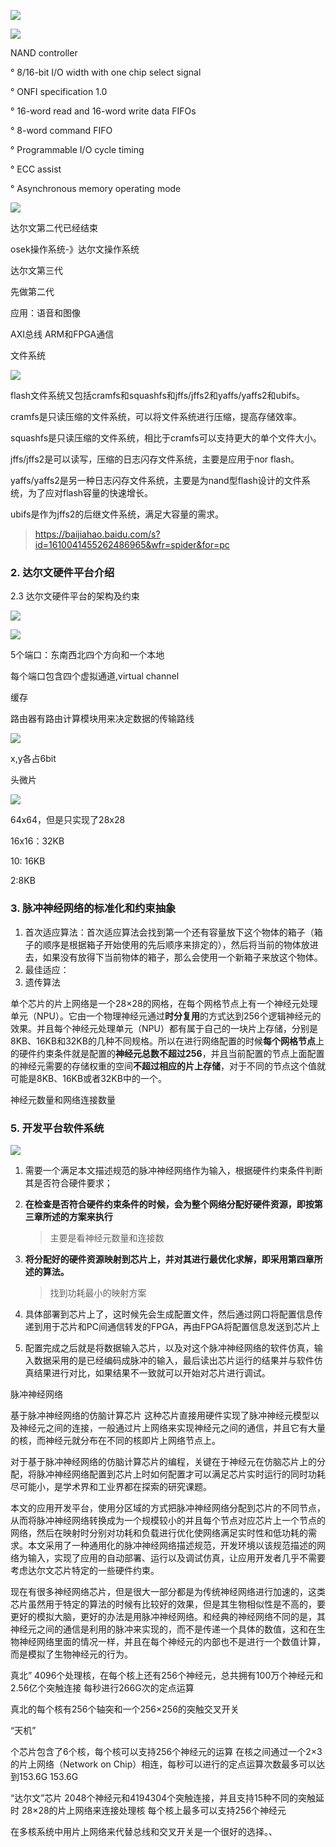 





























![](https://gitee.com/chengshuyi/scripts/raw/master/img/20200421075312.png)













![](https://gitee.com/chengshuyi/scripts/raw/master/img/20200421075326.png)



NAND controller

° 8/16-bit I/O width with one chip select signal

° ONFI specification 1.0

° 16-word read and 16-word write data FIFOs

° 8-word command FIFO

° Programmable I/O cycle timing

° ECC assist

° Asynchronous memory operating mode



![](https://gitee.com/chengshuyi/scripts/raw/master/img/20200420150045.png)

达尔文第二代已经结束

osek操作系统-》达尔文操作系统

达尔文第三代

先做第二代



应用：语音和图像



AXI总线 ARM和FPGA通信





文件系统

![](https://gitee.com/chengshuyi/scripts/raw/master/img/20200418111707.png)

flash文件系统又包括cramfs和squashfs和jffs/jffs2和yaffs/yaffs2和ubifs。

cramfs是只读压缩的文件系统，可以将文件系统进行压缩，提高存储效率。

squashfs是只读压缩的文件系统，相比于cramfs可以支持更大的单个文件大小。

jffs/jffs2是可以读写，压缩的日志闪存文件系统，主要是应用于nor flash。

yaffs/yaffs2是另一种日志闪存文件系统，主要是为nand型flash设计的文件系统，为了应对flash容量的快速增长。

ubifs是作为jffs2的后继文件系统，满足大容量的需求。

> https://baijiahao.baidu.com/s?id=1610041455262486965&wfr=spider&for=pc

### 2. 达尔文硬件平台介绍

2.3 达尔文硬件平台的架构及约束

![](https://gitee.com/chengshuyi/scripts/raw/master/img/20200417153749.png)

![](https://gitee.com/chengshuyi/scripts/raw/master/img/20200417154307.png)

5个端口：东南西北四个方向和一个本地

每个端口包含四个虚拟通道,virtual channel

缓存

路由器有路由计算模块用来决定数据的传输路线

![](https://gitee.com/chengshuyi/scripts/raw/master/img/20200417155127.png)

x,y各占6bit

头微片

![](https://gitee.com/chengshuyi/scripts/raw/master/img/20200417155803.png)

64x64，但是只实现了28x28



16x16：32KB

10: 16KB

2:8KB

### 3. 脉冲神经网络的标准化和约束抽象

1. 首次适应算法：首次适应算法会找到第一个还有容量放下这个物体的箱子（箱子的顺序是根据箱子开始使用的先后顺序来排定的），然后将当前的物体放进去，如果没有放得下当前物体的箱子，那么会使用一个新箱子来放这个物体。
2. 最佳适应：
3. 遗传算法



单个芯片的片上网络是一个28×28的网格，在每个网格节点上有一个神经元处理单元（NPU）。它由一个物理神经元通过**时分复用**的方式达到256个逻辑神经元的效果。并且每个神经元处理单元（NPU）都有属于自己的一块片上存储，分别是8KB、16KB和32KB的几种不同规格。所以在进行网络配置的时候**每个网格节点**上的硬件约束条件就是配置的**神经元总数不超过256**，并且当前配置的节点上面配置的神经元需要的存储权重的空间**不超过相应的片上存储**，对于不同的节点这个值就可能是8KB、16KB或者32KB中的一个。

神经元数量和网络连接数量

### 5. 开发平台软件系统

![](https://gitee.com/chengshuyi/scripts/raw/master/img/20200417150958.png)

1. 需要一个满足本文描述规范的脉冲神经网络作为输入，根据硬件约束条件判断其是否符合硬件要求；

2. **在检查是否符合硬件约束条件的时候，会为整个网络分配好硬件资源，即按第三章所述的方案来执行**

   > 主要是看神经元数量和连接数

1. **将分配好的硬件资源映射到芯片上，并对其进行最优化求解，即采用第四章所述的算法。**

   > 找到功耗最小的映射方案

1. 具体部署到芯片上了，这时候先会生成配置文件，然后通过网口将配置信息传递到用于芯片和PC间通信转发的FPGA，再由FPGA将配置信息发送到芯片上
2. 配置完成之后就是将数据输入芯片，以及对这个脉冲神经网络的软件仿真，输入数据采用的是已经编码成脉冲的输入，最后读出芯片运行的结果并与软件仿真结果进行对比，如果结果不一致就可以开始对芯片进行调试。





脉冲神经网络

基于脉冲神经网络的仿脑计算芯片 这种芯片直接用硬件实现了脉冲神经元模型以及神经元之间的连接，一般通过片上网络来实现神经元之间的通信，并且它有大量的核，而神经元就分布在不同的核即片上网络节点上。

对于基于脉冲神经网络的仿脑计算芯片的编程，关键在于神经元在仿脑芯片上的分配，将脉冲神经网络配置到芯片上时如何配置才可以满足芯片实时运行的同时功耗尽可能小，是学术界和工业界都在探索的研究课题。

本文的应用开发平台，使用分区域的方式把脉冲神经网络分配到芯片的不同节点，从而将脉冲神经网络转换成为一个规模较小的并且每个节点对应芯片上一个节点的网络，然后在映射时分别对功耗和负载进行优化使网络满足实时性和低功耗的需求。本文采用了一种通用化的脉冲神经网络描述规范，开发环境以该规范描述的网络为输入，实现了应用的自动部署、运行以及调试仿真，让应用开发者几乎不需要考虑达尔文芯片特定的一些硬件约束。

现在有很多神经网络芯片，但是很大一部分都是为传统神经网络进行加速的，这类芯片虽然用于特定的算法的时候有比较好的效果，但是其生物相似性是不高的，要更好的模拟大脑，更好的办法是用脉冲神经网络。和经典的神经网络不同的是，其神经元之间的通信是利用的脉冲来实现的，而不是传递一个具体的数值，这和在生物神经网络里面的情况一样，并且在每个神经元的内部也不是进行一个数值计算，而是模拟了生物神经元的行为。

真北” 4096个处理核，在每个核上还有256个神经元，总共拥有100万个神经元和2.56亿个突触连接 每秒进行266G次的定点运算

真北的每个核有256个轴突和一个256×256的突触交叉开关

“天机” 

个芯片包含了6个核，每个核可以支持256个神经元的运算 在核之间通过一个2×3的片上网络（Network on Chip）相连，每秒可以进行的定点运算次数最多可以达到153.6G 153.6G

“达尔文”芯片 2048个神经元和4194304个突触连接，并且支持15种不同的突触延时 28×28的片上网络来连接处理核 每个核上最多可以支持256个神经元

在多核系统中用片上网络来代替总线和交叉开关是一个很好的选择。、



























































